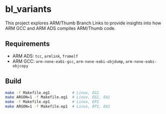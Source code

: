 bl_variants
===========

This project explores ARM/Thumb Branch Links to provide insights into how ARM GCC and ARM ADS compiles ARM/Thumb code.

## Requirements

* ARM ADS: `tcc`, `armlink`, `fromelf`
* ARM GCC: `arm-none-eabi-gcc`, `arm-none-eabi-objdump`, `arm-none-eabi-objcopy`

## Build

```bash
make -f Makefile.eg1          # Linux, EG1
make ARGON=1 -f Makefile.eg1  # Linux, EG1, EA1
make -f Makefile.ep1          # Linux, EP1
make ARGON=1 -f Makefile.ep1  # Linux, EP1, EA1
```
